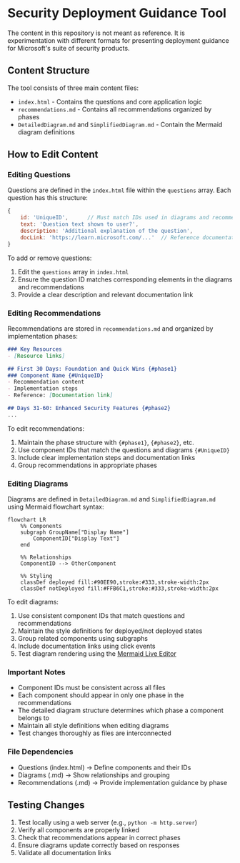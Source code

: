 # Security Deployment Guidance Tool

The content in this repository is not meant as reference. It is experimentation with different formats for presenting deployment guidance for Microsoft's suite of security products.

## Content Structure

The tool consists of three main content files:
- `index.html` - Contains the questions and core application logic
- `recommendations.md` - Contains all recommendations organized by phases
- `DetailedDiagram.md` and `SimplifiedDiagram.md` - Contain the Mermaid diagram definitions

## How to Edit Content

### Editing Questions
Questions are defined in the `index.html` file within the `questions` array. Each question has this structure:
```javascript
{
    id: 'UniqueID',      // Must match IDs used in diagrams and recommendations
    text: 'Question text shown to user?',
    description: 'Additional explanation of the question',
    docLink: 'https://learn.microsoft.com/...'  // Reference documentation
}
```

To add or remove questions:
1. Edit the `questions` array in `index.html`
2. Ensure the question ID matches corresponding elements in the diagrams and recommendations
3. Provide a clear description and relevant documentation link

### Editing Recommendations
Recommendations are stored in `recommendations.md` and organized by implementation phases:

```markdown
### Key Resources
- [Resource links]

## First 30 Days: Foundation and Quick Wins {#phase1}
### Component Name {#UniqueID}
- Recommendation content
- Implementation steps
- Reference: [Documentation link]

## Days 31-60: Enhanced Security Features {#phase2}
...
```

To edit recommendations:
1. Maintain the phase structure with `{#phase1}`, `{#phase2}`, etc.
2. Use component IDs that match the questions and diagrams `{#UniqueID}`
3. Include clear implementation steps and documentation links
4. Group recommendations in appropriate phases

### Editing Diagrams
Diagrams are defined in `DetailedDiagram.md` and `SimplifiedDiagram.md` using Mermaid flowchart syntax:

```mermaid
flowchart LR
    %% Components
    subgraph GroupName["Display Name"]
        ComponentID["Display Text"]
    end
    
    %% Relationships
    ComponentID --> OtherComponent
    
    %% Styling
    classDef deployed fill:#90EE90,stroke:#333,stroke-width:2px
    classDef notDeployed fill:#FFB6C1,stroke:#333,stroke-width:2px
```

To edit diagrams:
1. Use consistent component IDs that match questions and recommendations
2. Maintain the style definitions for deployed/not deployed states
3. Group related components using subgraphs
4. Include documentation links using click events
5. Test diagram rendering using the [Mermaid Live Editor](https://mermaid.live)

### Important Notes
- Component IDs must be consistent across all files
- Each component should appear in only one phase in the recommendations
- The detailed diagram structure determines which phase a component belongs to
- Maintain all style definitions when editing diagrams
- Test changes thoroughly as files are interconnected

### File Dependencies
- Questions (index.html) → Define components and their IDs
- Diagrams (.md) → Show relationships and grouping
- Recommendations (.md) → Provide implementation guidance by phase

## Testing Changes
1. Test locally using a web server (e.g., `python -m http.server`)
2. Verify all components are properly linked
3. Check that recommendations appear in correct phases
4. Ensure diagrams update correctly based on responses
5. Validate all documentation links
